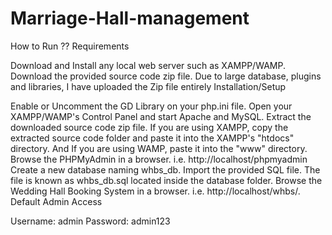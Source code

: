 # Marriage-Hall-management

How to Run ??
Requirements

Download and Install any local web server such as XAMPP/WAMP.
Download the provided source code zip file. 
Due to large database, plugins and libraries, I have uploaded the Zip file entirely
Installation/Setup


Enable or Uncomment the GD Library on your php.ini file.
Open your XAMPP/WAMP's Control Panel and start Apache and MySQL.
Extract the downloaded source code zip file.
If you are using XAMPP, copy the extracted source code folder and paste it into the XAMPP's "htdocs" directory. And If you are using WAMP, paste it into the "www" directory.
Browse the PHPMyAdmin in a browser. i.e. http://localhost/phpmyadmin
Create a new database naming whbs_db.
Import the provided SQL file. The file is known as whbs_db.sql located inside the database folder.
Browse the Wedding Hall Booking System in a browser. i.e. http://localhost/whbs/.
Default Admin Access

Username: admin
Password: admin123
